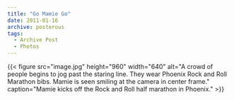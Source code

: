 ```yaml
---
title: "Go Mamie Go"
date: 2011-01-16
archive: posterous
tags: 
  - Archive Post
  - Photos
---
```


{{< figure 
	src="image.jpg" 
	height="960" 
	width="640" 
	alt="A crowd of people begins to jog past the staring line. They wear Phoenix Rock and Roll Marathon bibs. Mamie is seen smiling at the camera in center frame." 
	caption="Mamie kicks off the Rock and Roll half marathon in Phoenix." >}}